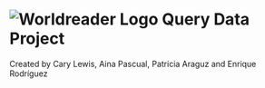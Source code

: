 # ![Worldreader Logo](https://comms.worldreader.org/wp-content/themes/worldreader/assets/images/logo.png) Query Data Project 


Created by Cary Lewis, Aina Pascual, Patricia Araguz and Enrique Rodríguez
